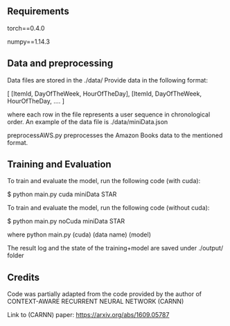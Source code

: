 ## Requirements

torch==0.4.0

numpy==1.14.3

## Data and preprocessing

Data files are stored in the ./data/
Provide data in the following format:

[ [ItemId, DayOfTheWeek, HourOfTheDay], [ItemId, DayOfTheWeek, HourOfTheDay, .... ]

where each row in the file represents a user sequence in chronological order.
An example of the data file is ./data/miniData.json

preprocessAWS.py preprocesses the Amazon Books data to the mentioned format.

## Training and Evaluation

To train and evaluate the model, run the following code (with cuda):

$ python main.py cuda miniData STAR

To train and evaluate the model, run the following code (without cuda):

$ python main.py noCuda miniData STAR

where python main.py (cuda) (data name) (model)

The result log and the state of the training+model are saved under ./output/ folder


## Credits

Code was partially adapted from the code provided by the author of CONTEXT-AWARE RECURRENT NEURAL NETWORK (CARNN)

Link to (CARNN) paper: https://arxiv.org/abs/1609.05787
